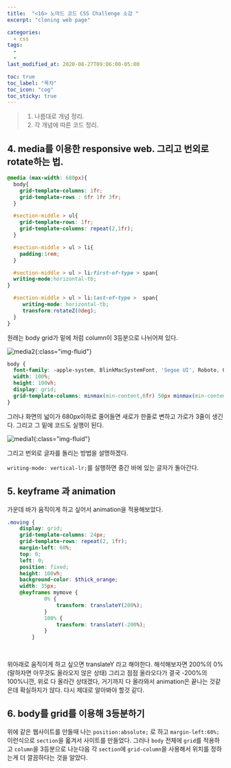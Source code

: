 ```yaml
---
title:  "<16> 노마드 코드 CSS Challenge 소감 "
excerpt: "cloning web page"

categories:
  - css
tags:
  - 
  - 
last_modified_at: 2020-08-27T09:06:00-05:00

toc: true
toc_label: "목차"
toc_icon: "cog"
toc_sticky: true
---
```


> 1. 나름대로 개념 정리.  
> 2. 각 개념에 따른 코드 정리.  

## 4. media를 이용한 responsive web. 그리고 번외로 rotate하는 법.


```scss
@media (max-width: 680px){
  body{
    grid-template-columns: 1fr;
    grid-template-rows : 6fr 1fr 3fr;
  }

  #section-middle > ul{
    grid-template-rows: 1fr;
    grid-template-columns: repeat(2,1fr);
  }

  #section-middle > ul > li{
    padding:1rem;
  }

  #section-middle > ul > li:first-of-type > span{
  writing-mode:horizontal-tb;
}

  #section-middle > ul > li:last-of-type >  span{
     writing-mode: horizontal-tb;
     transform:rotateZ(0deg);
  }
}
```

원래는 body grid가 밑에 처럼 column이 3등분으로 나뉘어져 있다.

![media2](https://yeonghunko.github.io/assets/img/css/media2.png){:class="img-fluid"}


```scss
body {
  font-family: -apple-system, BlinkMacSystemFont, 'Segoe UI', Roboto, Oxygen, Ubuntu, Cantarell, 'Open Sans', 'Helvetica Neue', sans-serif;
  width: 100%;
  height: 100vh;
  display: grid;
  grid-template-columns: minmax(min-content,6fr) 50px minmax(min-content,3fr);
}
```

그러나 화면의 넓이가 680px이하로 줄어들면 새로가 한줄로 변하고 가로가 3줄이 생긴다. 그리고 그 밑에 코드도 실행이 된다.

![media1](https://yeonghunko.github.io/assets/img/css/media1.png){:class="img-fluid"}

그리고 번외로 글자를 돌리는 방법을 설명하겠다.    

`writing-mode: vertical-lr;`를 실행하면 중간 바에 있는 글자가 돌아간다.

## 5. keyframe 과 animation

가운데 바가 움직이게 하고 싶어서 animation을 적용해보았다.

```scss
.moving {
    display: grid;
    grid-template-columns: 24px;
    grid-template-rows: repeat(2, 1fr);
    margin-left: 60%;
    top: 0;
    left: 0;
    position: fixed;
    height: 100vh;
    background-color: $thick_orange;
    width: 35px;
    @keyframes mymove {
            0% {
                transform: translateY(200%);
            }
            100% {
                transform: translateY(-200%);
            }    
        }
        
    
```

위아래로 움직이게 하고 싶으면 translateY 라고 해야한다. 해석해보자면 200%의 0% (말하자면 아무것도 올라오지 않은 상태) 그리고 점점 올라오다가 결국 -200%의 100%니깐, 위로 다 올라간 상태겠다, 거기까지 다 올라와서 animation은 끝나는 것같은데 확실하지가 않다. 다시 제대로 알아봐야 할것 같다.

## 6. body를 grid를 이용해 3등분하기

위에 같은 웹사이트를 만들때 나는 `position:absolute;` 로 하고 `margin-left:60%;` 이런식으로 `section`을 옯겨서 사이트를 만들었다. 그러나 `body` 전체에 `grid`를 적용하고 `column`을 3등분으로 나눈다음 각 `section`에 `grid-column`을 사용해서 위치를 정하는게 더 깔끔하다는 것을 알았다.

